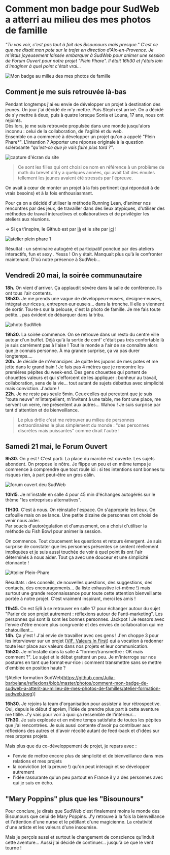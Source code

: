 # Comment mon badge pour SudWeb a atterri au milieu des mes photos de famille
*"Tu vas voir, c'est pas tout à fait des Bisounours mais presque." C'est ce que me disait mon pote sur le trajet en direction d'Aix-en-Provence. Je m'étais joyeusement laissée embarquer à SudWeb pour animer une session de Forum Ouvert pour notre projet "Plein Phare". Il était 16h30 et j'étais loin d'imaginer à quel point c'était vrai…*

![Mon badge au milieu des mes photos de famille](https://github.com/Julia-barbelane/reflexions/blob/master/photos/comment-mon-badge-de-sudweb-a-atterit-au-milieu-de-mes-photos-de-familles/badge-au-milieu-de-mes-photos-de-familles.jpeg)

## Comment je me suis retrouvée là-bas
Pendant longtemps j'ai eu envie de développer un projet à destination des jeunes. Un jour j'ai décidé de m'y mettre. Puis Steph est arrivé. On a décidé de s'y mettre à deux, puis à quatre lorsque Sonia et Louna, 17 ans, nous ont rejoints.  
Dès lors, je me suis retrouvée propulsée dans une monde jusqu'alors inconnu : celui de la collaboration, de l'agilité et du web.  
Ensemble on a commencé à développer un projet qu'on a appelé "Plein Phare*". L'intention ? Apporter une réponse originale à la question sclérosante *"qu'est-ce que je vais faire plus tard ?"*.  

![capture d'écran du site](https://github.com/Julia-barbelane/reflexions/blob/master/photos/comment-mon-badge-de-sudweb-a-atterit-au-milieu-de-mes-photos-de-familles/capture-photo-plein-phare.jpeg)

> Ce sont les filles qui ont choisi ce nom en référence à un problème de math du brevet d'il y a quelques années, qui avait fait des émules tellement les jeunes avaient été stressés par l'épreuve.

On avait à cœur de monter un projet à la fois pertinent (qui répondait à de vrais besoins) et à la fois enthousiasmant.  

Pour ça on a décidé d'utiliser la méthode Running Lean, d'animer nos rencontres par des jeux, de travailler dans des lieux atypiques, d'utiliser des méthodes de travail interactives et collaboratives et de privilégier les ateliers aux réunions.  

→ Si ça t'inspire, le Github est par [là](https://github.com/pleinphare) et le site par [ici](http://www.pleinphare.xyz/) !

![atelier plein phare 1](https://github.com/Julia-barbelane/reflexions/blob/master/photos/comment-mon-badge-de-sudweb-a-atterit-au-milieu-de-mes-photos-de-familles/atelier-plein-phare-1.jpeg)

Résultat : un séminaire autogéré et participatif ponctué par des ateliers interactifs, fun et sexy . Yesss ! On y était. Manquait plus qu'à le confronter maintenant. D'où notre présence à SudWeb…  

## Vendredi 20 mai, la soirée communautaire

**18h.** On vient d'arriver. Ça applaudit sévère dans la salle de conférence. Ils ont tous l'air contents.  
**18h30.** Je me prends une vague de développeu·r·euse·s, designe·r·euse·s, intégrat·eur·rices·s, entrepren·eur·euse·s… dans la tronche. Il·elle·s viennent de sortir. Tou·te·s sur la pelouse, c'est la photo de famille. Je me fais toute petite… pas évident de débarquer dans la tribu.  

![photo SudWeb](https://github.com/Julia-barbelane/reflexions/blob/master/photos/comment-mon-badge-de-sudweb-a-atterit-au-milieu-de-mes-photos-de-familles/photo-sudweb-tous-et-toutes.jpeg)

**19h30.** La soirée commence. On se retrouve dans un resto du centre ville autour d'un buffet. Déjà qu'à la sortie de conf' c'était pas très confortable là je suis carrément pas à l'aise ! Tout le monde a l'air de se connaître alors que je connais personne. À ma grande surprise, ça va pas durer longtemps….  
**20h.** Je décide de m'émanciper. Je quitte les jupons de mes potes et me jette dans le grand bain ! Je fais pas 4 mètres que je rencontre les premières pépites du week-end. Des gens chouettes qui portent de chouettes valeurs et qui s'efforcent de les appliquer : bonheur au travail, collaboration, sens de la vie… tout autant de sujets débattus avec simplicité mais conviction. J'adore !  
**22h.** Je ne reste pas seule 5min. Ceux·celles qui percutent que je suis "toute neuve" m'interpellent, m'invitent à une table, me font une place, me servent un verre, me présentent aux autres... Wahou ! Je suis surprise par tant d'attention et de bienveillance.  

> Le plus drôle c'est me retrouver au milieu de personnes extraordinaires le plus simplement du monde : "des personnes discrètes mais puissantes" comme dirait l'autre !

## Samedi 21 mai, le Forum Ouvert

**9h30.** On y est ! C'est parti. La place du marché est ouverte. Les sujets abondent. On propose le nôtre. Je flippe un peu et en même temps je commence à comprendre que tout roule ici : si tes intentions sont bonnes tu risques rien, à part peut-être un gros câlin.  

![forum ouvert deu SudWeb](https://github.com/Julia-barbelane/reflexions/blob/master/photos/comment-mon-badge-de-sudweb-a-atterit-au-milieu-de-mes-photos-de-familles/sud-web-forum-ouvert.jpeg)

**10h15.** Je m'installe en salle 4 pour 45 min d'échanges autogérés sur le thème "les entreprises alternatives".  

**11H30.** C'est à nous. On réinstalle l'espace. On s'approprie les lieux. On cafouille mais on se lance. Une petite dizaine de personnes ont choisi de venir nous aider.  
Par soucis d'autorégulation et d'amusement, on a choisi d'utiliser la méthode du Fish Bowl pour animer la session.  

On commence. Tout doucement les questions et retours émergent. Je suis surprise de constater que les personnes présentes se sentent réellement impliquées et je suis aussi touchée de voir à quel point ils ont l'air déterminés à nous aider. Tout ça avec une douceur et une simplicité étonnante !

![Atelier Plein-Phare](https://github.com/Julia-barbelane/reflexions/blob/master/photos/comment-mon-badge-de-sudweb-a-atterit-au-milieu-de-mes-photos-de-familles/atelier-plein-phare-sudweb.jpeg)

Résultats : des conseils, de nouvelles questions, des suggestions, des contacts, des encouragements… (la liste exhaustive ici-même !) mais surtout une grande reconnaissance pour toute cette attention bienveillante portée à notre projet. C'est vraiment inspirant, merci les amis !  

**11h45.** On est 5/6 à se retrouver en salle 17 pour échanger autour du sujet "Parler de son projet autrement : réflexions autour de l'anti-marketing". Les personnes qui sont là sont les bonnes personnes. Jackpot ! Je ressors avec l'envie d'être encore plus congruente et des envies de collaboration qui me chatouillent…  
**14h.** Ça y'est ! J'ai envie de travailler avec ces gens ! J'en choppe 3 pour les interviewer sur un projet ([VIF, Valeurs In First](http://www.valeursinfirst.com/)) qui a vocation à redonner toute leur place aux valeurs dans nos projets et leur communication.  
**15h30.** Je m'installe dans la salle 4 "former/transmettre : OK mais comment ?". Le sujet et le débat grattent un peu. Je m'interroge sur nos postures en tant que format·eur·rice : comment transmettre sans se mettre d'emblée en position haute ?  

![Atelier formation SudWeb(https://github.com/Julia-barbelane/reflexions/blob/master/photos/comment-mon-badge-de-sudweb-a-atterit-au-milieu-de-mes-photos-de-familles/atelier-formation-sudweb.jpeg)]

**16h30.** Je rejoins la team d'organisation pour assister à leur rétrospective. Oui, depuis le début d'aprèm, l'idée de prendre plus part à cette aventure me titille. J'y vais pour voir à quoi ça ressemble de l'intérieur…  
**17h30.** Je suis explosée et en même temps satisfaite de toutes les pépites que j'ai rencontrées. Je suis aussi contente d'avoir pu contribuer aux réflexions des autres et d'avoir récolté autant de feed-back et d'idées sur mes propres projets.  

Mais plus que du co-développement de projet, je repars avec :  
- l'envie de mettre encore plus de simplicité et de bienveillance dans mes relations et mes projets  
- la conviction (et la preuve !) qu'on peut interagir et se développer autrement  
- l'idée rassurante qu'un peu partout en France il y a des personnes avec qui je suis en écho.  

## "Mary Poppins" plus que les "Bisounours"
Pour conclure, je dirais que SudWeb c'est finalement moins le monde des Bisounours que celui de Mary Poppins.
J'y retrouve à la fois la bienveillance et l'attention d'une nurse et le pétillant d'une magicienne. La créativité d'une artiste et les valeurs d'une insoumise.  

Mais je perçois aussi et surtout le changement de conscience qu'induit cette aventure… Aussi j'ai décidé de continuer… jusqu'à ce que le vent tourne !
